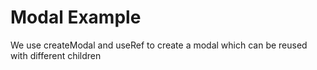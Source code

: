 # Modal Example

We use createModal and useRef to create a modal which can be reused with different children
